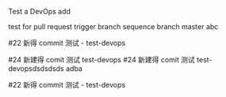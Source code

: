 Test a DevOps add

test for pull request trigger
branch sequence
branch master
abc


#22 新得 commit 测试 - test-devops   

#24 新建得 comit 测试 test-devops
#24 新建得 comit 测试 test-devopsdsdsdsds
adba


#22 新得 commit 测试 - test-devops
